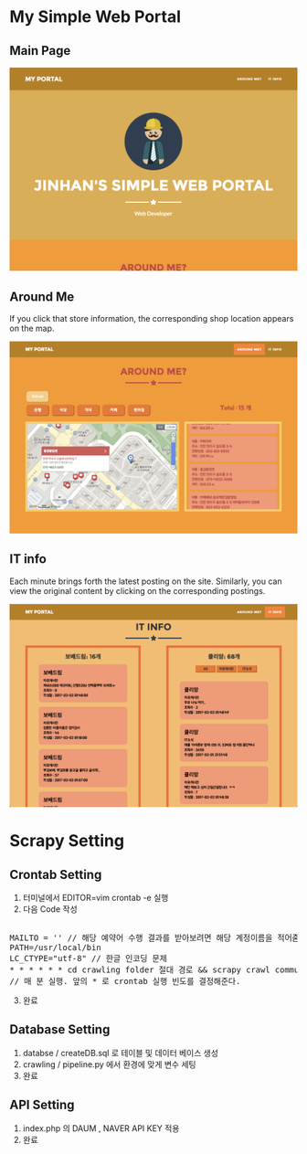 My Simple Web Portal
=============

Main Page
-------------
![main](./screenshot/main.png)

Around Me
-------------
If you click that store information, the corresponding shop location appears on the map.

![Around Me](./screenshot/aroundme.png)

IT info
-------------
Each minute brings forth the latest posting on the site.
Similarly, you can view the original content by clicking on the corresponding postings.

![IT info](./screenshot/info.png)


Scrapy Setting
=============
Crontab Setting
-------------
1. 터미널에서 EDITOR=vim crontab -e 실행
2. 다음 Code 작성
<pre><codei>
MAILTO = '' // 해당 예약어 수행 결과를 받아보려면 해당 계정이름을 적어줌
PATH=/usr/local/bin
LC_CTYPE="utf-8" // 한글 인코딩 문제
* * * * * * cd crawling folder 절대 경로 && scrapy crawl community
// 매 분 실행. 앞의 * 로 crontab 실행 빈도를 결정해준다.
</code></pre>
3. 완료

Database Setting
-------------
1. databse / createDB.sql 로 테이블 및 데이터 베이스 생성
2. crawling / pipeline.py 에서 환경에 맞게 변수 세팅
3. 완료

API Setting
-------------
1. index.php 의 DAUM , NAVER API KEY 적용
2. 완료


